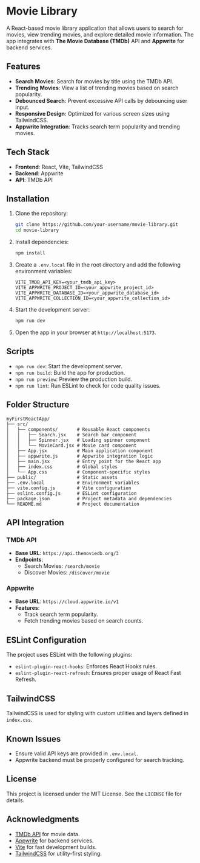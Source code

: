 
# Movie Library

A React-based movie library application that allows users to search for movies, view trending movies, and explore detailed movie information. The app integrates with **The Movie Database (TMDb)** API and **Appwrite** for backend services.

## Features

- **Search Movies**: Search for movies by title using the TMDb API.
- **Trending Movies**: View a list of trending movies based on search popularity.
- **Debounced Search**: Prevent excessive API calls by debouncing user input.
- **Responsive Design**: Optimized for various screen sizes using TailwindCSS.
- **Appwrite Integration**: Tracks search term popularity and trending movies.

## Tech Stack

- **Frontend**: React, Vite, TailwindCSS
- **Backend**: Appwrite
- **API**: TMDb API

## Installation

1. Clone the repository:
   ```bash
   git clone https://github.com/your-username/movie-library.git
   cd movie-library
   ```


2. Install dependencies:

   ```bash
   npm install
   ```

3. Create a `.env.local` file in the root directory and add the following environment variables:

   ```env
   VITE_TMDB_API_KEY=<your_tmdb_api_key>
   VITE_APPWRITE_PROJECT_ID=<your_appwrite_project_id>
   VITE_APPWRITE_DATABASE_ID=<your_appwrite_database_id>
   VITE_APPWRITE_COLLECTION_ID=<your_appwrite_collection_id>
   ```

4. Start the development server:

   ```bash
   npm run dev
   ```

5. Open the app in your browser at `http://localhost:5173`.

## Scripts

- `npm run dev`: Start the development server.
- `npm run build`: Build the app for production.
- `npm run preview`: Preview the production build.
- `npm run lint`: Run ESLint to check for code quality issues.

## Folder Structure

```
myFirstReactApp/
├── src/
│   ├── components/       # Reusable React components
│   │   ├── Search.jsx    # Search bar component
│   │   ├── Spinner.jsx   # Loading spinner component
│   │   └── MovieCard.jsx # Movie card component
│   ├── App.jsx           # Main application component
│   ├── appwrite.js       # Appwrite integration logic
│   ├── main.jsx          # Entry point for the React app
│   ├── index.css         # Global styles
│   └── App.css           # Component-specific styles
├── public/               # Static assets
├── .env.local            # Environment variables
├── vite.config.js        # Vite configuration
├── eslint.config.js      # ESLint configuration
├── package.json          # Project metadata and dependencies
└── README.md             # Project documentation
```

## API Integration

### TMDb API

- **Base URL**: `https://api.themoviedb.org/3`
- **Endpoints**:
  - Search Movies: `/search/movie`
  - Discover Movies: `/discover/movie`

### Appwrite

- **Base URL**: `https://cloud.appwrite.io/v1`
- **Features**:
  - Track search term popularity.
  - Fetch trending movies based on search counts.

## ESLint Configuration

The project uses ESLint with the following plugins:

- `eslint-plugin-react-hooks`: Enforces React Hooks rules.
- `eslint-plugin-react-refresh`: Ensures proper usage of React Fast Refresh.

## TailwindCSS

TailwindCSS is used for styling with custom utilities and layers defined in `index.css`.

## Known Issues

- Ensure valid API keys are provided in `.env.local`.
- Appwrite backend must be properly configured for search tracking.

## License

This project is licensed under the MIT License. See the `LICENSE` file for details.

## Acknowledgments

- [TMDb API](https://www.themoviedb.org/documentation/api) for movie data.
- [Appwrite](https://appwrite.io/) for backend services.
- [Vite](https://vitejs.dev/) for fast development builds.
- [TailwindCSS](https://tailwindcss.com/) for utility-first styling.
